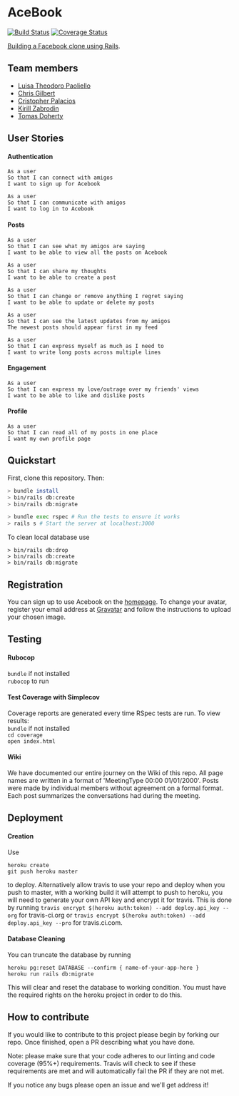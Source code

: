 # AceBook   
[![Build Status](https://travis-ci.org/tomasdoh/acebook-floppy-disk.svg?branch=master)](https://travis-ci.org/tomasdoh/acebook-floppy-disk)    [![Coverage Status](https://coveralls.io/repos/github/tomasdoh/acebook-floppy-disk/badge.svg?branch=master)](https://coveralls.io/github/tomasdoh/acebook-floppy-disk?branch=master)

[Building a Facebook clone using Rails](https://aqueous-wave-77193.herokuapp.com/posts).

## Team members

* [Luisa Theodoro Paoliello](https://github.com/luisatheodoro)
* [Chris Gilbert](https://github.com/chrisjgilbert)
* [Cristopher Palacios](https://github.com/criszelaya24)
* [Kirill Zabrodin](https://github.com/kirillzabrodin)
* [Tomas Doherty](http://github.com/tomasdoh)

## User Stories

#### Authentication
```
As a user
So that I can connect with amigos
I want to sign up for Acebook
```
```
As a user
So that I can communicate with amigos
I want to log in to Acebook
```
#### Posts
```
As a user
So that I can see what my amigos are saying
I want to be able to view all the posts on Acebook
```
```
As a user
So that I can share my thoughts
I want to be able to create a post
```
```
As a user
So that I can change or remove anything I regret saying
I want to be able to update or delete my posts
```
```
As a user
So that I can see the latest updates from my amigos
The newest posts should appear first in my feed
```
```
As a user
So that I can express myself as much as I need to
I want to write long posts across multiple lines
```
#### Engagement
```
As a user
So that I can express my love/outrage over my friends' views
I want to be able to like and dislike posts
```
#### Profile
```
As a user
So that I can read all of my posts in one place
I want my own profile page
```

## Quickstart

First, clone this repository. Then:

```bash
> bundle install
> bin/rails db:create
> bin/rails db:migrate

> bundle exec rspec # Run the tests to ensure it works
> rails s # Start the server at localhost:3000
```

To clean local database use

```
> bin/rails db:drop
> bin/rails db:create
> bin/rails db:migrate
```
## Registration

You can sign up to use Acebook on the [homepage](https://aqueous-wave-77193.herokuapp.com). To change your avatar, register your email address at [Gravatar](https://en.gravatar.com) and follow the instructions to upload your chosen image.

## Testing

#### Rubocop

`bundle` if not installed    
`rubocop` to run    

#### Test Coverage with Simplecov

Coverage reports are generated every time RSpec tests are run. To view results:  
`bundle` if not installed    
`cd coverage`     
`open index.html`    

#### Wiki

We have documented our entire journey on the Wiki of this repo. All page names are written in a format of 'MeetingType 00:00 01/01/2000'. Posts were made by individual members without agreement on a formal format. Each post summarizes the conversations had during the meeting.

## Deployment

#### Creation

Use
```
heroku create
git push heroku master
```
to deploy. Alternatively allow travis to use your repo and deploy when you push to master, with a working build it will attempt to push to heroku, you will need to generate your own API key and encrypt it for travis. This is done by running
```travis encrypt $(heroku auth:token) --add deploy.api_key --org```
for travis-ci.org or
```travis encrypt $(heroku auth:token) --add deploy.api_key --pro```
for travis.ci.com.

#### Database Cleaning

You can truncate the database by running
```
heroku pg:reset DATABASE --confirm { name-of-your-app-here }
heroku run rails db:migrate
```
This will clear and reset the database to working condition. You must have the required rights on the heroku project in order to do this.

## How to contribute   

If you would like to contribute to this project please begin by forking our repo. Once finished, open a PR describing what you have done.

Note: please make sure that your code adheres to our linting and code coverage (95%+) requirements. Travis will check to see if these requirements are met and will automatically fail the PR if they are not met.

If you notice any bugs please open an issue and we'll get address it!
